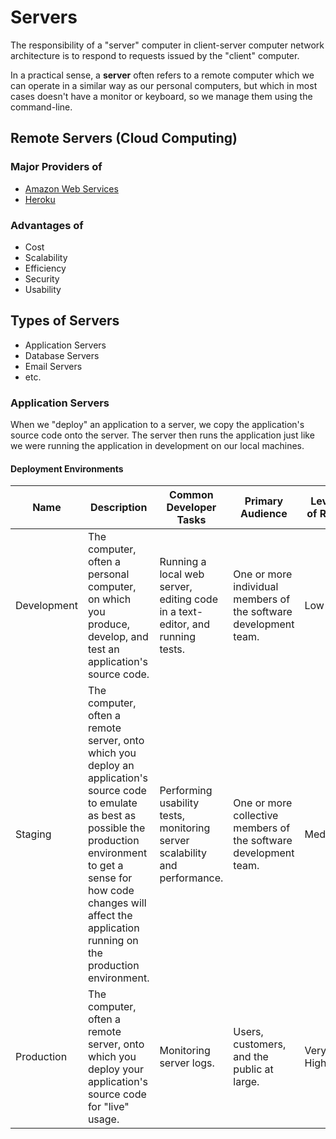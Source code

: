 # Servers

The responsibility of a "server" computer in client-server computer network architecture is to respond to requests issued by the "client" computer.

In a practical sense, a **server** often refers to a remote computer which we can operate in a similar way as our personal computers, but which in most cases doesn't have a monitor or keyboard, so we manage them using the command-line.

## Remote Servers (Cloud Computing)

### Major Providers of

  + [Amazon Web Services](https://aws.amazon.com/)
  + [Heroku](https://www.heroku.com/)

### Advantages of

  + Cost
  + Scalability
  + Efficiency
  + Security
  + Usability

## Types of Servers

  + Application Servers
  + Database Servers
  + Email Servers
  + etc.

### Application Servers

When we "deploy" an application to a server, we copy the application's source code onto the server. The server then runs the application just like we were running the application in development on our local machines.

#### Deployment Environments

Name | Description | Common Developer Tasks | Primary Audience | Level of Risk
--- | --- | --- | --- | ---
Development | The computer, often a personal computer, on which you produce, develop, and test an application's source code. | Running a local web server, editing code in a text-editor, and running tests. | One or more individual members of the software development team. | Low
Staging | The computer, often a remote server, onto which you deploy an application's source code to emulate as best as possible the production environment to get a sense for how code changes will affect the application running on the production environment. | Performing usability tests, monitoring server scalability and performance. | One or more collective members of the software development team. | Medium
Production | The computer, often a remote server, onto which you deploy your application's source code for "live" usage. | Monitoring server logs. | Users, customers, and the public at large. | Very High

